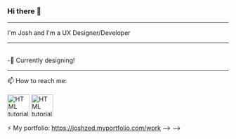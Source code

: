 ### Hi there 👋

---------------------------------------

I'm Josh and I'm a UX Designer/Developer 

---------------------------------------

<br>
-🔭 Currently designing!
<br>

---------------------------------------

📫 How to reach me:
<br>  
<a href='https://www.linkedin.com/in/joshzed/ '><img src="https://www.google.com/url?sa=i&url=http%3A%2F%2Ft0.gstatic.com%2Fimages%3Fq%3Dtbn%3AANd9GcRMCA3j2A8hfLl9p5UAU5nd9lvqLlNZvqoU4xOsZ192uH4IYS6X&psig=AOvVaw1LHV5CnKiN1BwtjpMUw5m1&ust=1643470032109000&source=images&cd=vfe&ved=0CAsQjRxqFwoTCLi_tI3h1PUCFQAAAAAdAAAAABAD" alt="HTML tutorial" style="width:50px;height:50px;"></a>   <a href='mailto: jshzed@gmail.com' target_blank><img src="https://upload.wikimedia.org/wikipedia/commons/thumb/0/0b/Logo_Gmail_%282015-2020%29.svg/2560px-Logo_Gmail_%282015-2020%29.svg.png" alt="HTML tutorial" style="width:50px;height:50px;"></a>                              

⚡ My portfolio: https://joshzed.myportfolio.com/work
-->
-->
